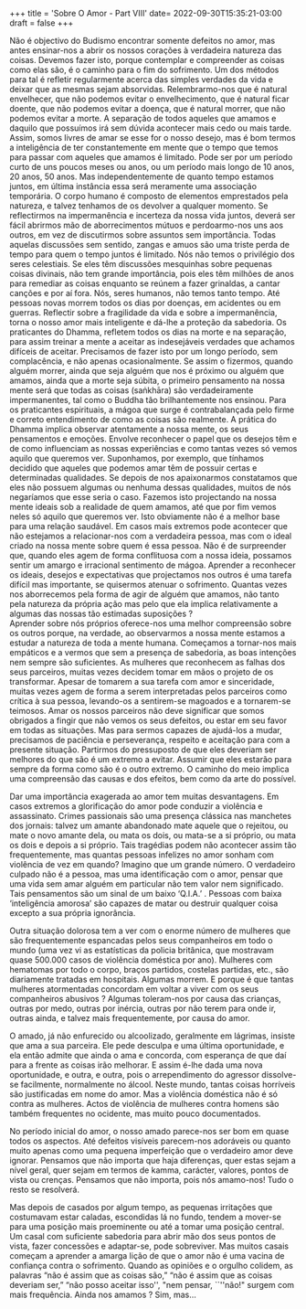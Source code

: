 +++
title = 'Sobre O Amor - Part VIII'
date= 2022-09-30T15:35:21-03:00
draft = false
+++

Não é objectivo do Budismo encontrar somente defeitos no amor, mas antes ensinar-nos a abrir os nossos corações à verdadeira natureza das coisas. Devemos fazer isto, porque contemplar e compreender as coisas como elas são, é o caminho para o fim do sofrimento. Um dos métodos para tal é refletir regularmente acerca das simples verdades da vida e deixar que as mesmas sejam absorvidas. Relembrarmo-nos que é natural envelhecer, que não podemos evitar o envelhecimento, que é natural ficar doente, que não podemos evitar a doença, que é natural morrer, que não podemos evitar a morte. A separação de todos aqueles que amamos e daquilo que possuímos irá sem dúvida acontecer mais cedo ou mais tarde. Assim, somos livres de amar se esse for o nosso desejo, mas é bom termos a inteligência de ter constantemente em mente que o tempo que temos para passar com aqueles que amamos é limitado. Pode ser por um período curto de uns poucos meses ou anos, ou um período mais longo de 10 anos, 20 anos, 50 anos. Mas independentemente de quanto tempo estamos juntos, em última instância essa será meramente uma associação temporária. O corpo humano é composto de elementos emprestados pela natureza, e talvez tenhamos de os devolver a qualquer momento. Se reflectirmos na impermanência e incerteza da nossa vida juntos, deverá ser fácil abrirmos mão de aborrecimentos mútuos e perdoarmo-nos uns aos outros, em vez de discutirmos sobre assuntos sem importância. Todas aquelas discussões sem sentido, zangas e amuos são uma triste perda de tempo para quem o tempo juntos é limitado. Nós não temos o privilégio dos seres celestiais. Se eles têm discussões mesquinhas sobre pequenas coisas divinais, não tem grande importância, pois eles têm milhões de anos para remediar as coisas enquanto se reúnem a fazer grinaldas, a cantar canções e por aí fora. Nós, seres humanos, não temos tanto tempo. Até pessoas novas morrem todos os dias por doenças, em acidentes ou em guerras. Reflectir sobre a fragilidade da vida e sobre a impermanência, torna o nosso amor mais inteligente e dá-lhe a proteção da sabedoria. Os praticantes do Dhamma, refletem todos os dias na morte e na separação, para assim treinar a mente a aceitar as indesejáveis verdades que achamos difíceis de aceitar. Precisamos de fazer isto por um longo período, sem complacência, e não apenas ocasionalmente. Se assim o fizermos, quando alguém morrer, ainda que seja alguém que nos é próximo ou alguém que amamos, ainda que a morte seja súbita, o primeiro pensamento na nossa mente será que todas as coisas (saṅkhāra) são verdadeiramente impermanentes, tal como o Buddha tão brilhantemente nos ensinou. Para os praticantes espirituais, a mágoa que surge é contrabalançada pelo firme e correto entendimento de como as coisas são realmente. 
A prática do Dhamma implica observar atentamente a nossa mente, os seus pensamentos e emoções. Envolve reconhecer o papel que os desejos têm e de como influenciam as nossas experiências e como tantas vezes só vemos aquilo que queremos ver. Suponhamos, por exemplo, que tínhamos decidido que aqueles que podemos amar têm de possuir certas e determinadas qualidades. Se depois de nos apaixonarmos constatamos que eles não possuem algumas ou nenhuma dessas qualidades, muitos de nós negaríamos que esse seria o caso. Fazemos isto projectando na nossa mente ideais sob a realidade de quem amamos, até que por fim vemos neles só aquilo que queremos ver. Isto obviamente não é a melhor base para uma relação saudável. Em casos mais extremos pode acontecer que não estejamos a relacionar-nos com a verdadeira pessoa, mas com o ideal criado na nossa mente sobre quem é essa pessoa. Não é de surpreender que, quando eles agem de forma conflituosa com a nossa ideia, possamos sentir um amargo e irracional sentimento de mágoa. Aprender a reconhecer os ideais, desejos e expectativas que projectamos nos outros é uma tarefa difícil mas importante, se quisermos atenuar o sofrimento. Quantas vezes nos aborrecemos pela forma de agir de alguém que amamos, não tanto pela natureza da própria ação mas pelo que ela implica relativamente a algumas das nossas tão estimadas suposições ? 					
Aprender sobre nós próprios oferece-nos uma melhor compreensão sobre os outros porque, na verdade, ao observarmos a nossa mente estamos a estudar a natureza de toda a mente humana. Começamos a tornar-nos mais empáticos e a vermos que sem a presença de sabedoria, as boas intenções nem sempre são suficientes. As mulheres que reconhecem as falhas dos seus parceiros, muitas vezes decidem tomar em mãos o projeto de os transformar. Apesar de tomarem a sua tarefa com amor e sinceridade, muitas vezes agem de forma a serem interpretadas pelos parceiros como crítica à sua pessoa, levando-os a sentirem-se magoados e a tornarem-se teimosos. Amar os nossos parceiros não deve significar que somos obrigados a fingir que não vemos os seus defeitos, ou estar em seu favor em todas as situações. Mas para sermos capazes de ajudá-los a mudar, precisamos de paciência e perseverança, respeito e aceitação para com a presente situação. Partirmos do pressuposto de que eles deveriam ser melhores do que são é um extremo a evitar. Assumir que eles estarão para sempre da forma como são é o outro extremo. O caminho do meio implica uma compreensão das causas e dos efeitos, bem como da arte do possível. 
							
Dar uma importância exagerada ao amor tem muitas desvantagens. Em casos extremos a glorificação do amor pode conduzir a violência e assassinato. Crimes passionais são uma presença clássica nas manchetes dos jornais: talvez um amante abandonado mate aquele que o rejeitou, ou mate o novo amante dela, ou mata os dois, ou mata-se a si próprio, ou mata os dois e depois a si próprio. Tais tragédias podem não acontecer assim tão frequentemente, mas quantas pessoas infelizes no amor sonham com violência de vez em quando? Imagino que um grande número. O verdadeiro culpado não é a pessoa, mas uma identificação com o amor, pensar que uma vida sem amar alguém em particular não tem valor nem significado. Tais pensamentos são um sinal de um baixo ‘Q.I.A.’ . Pessoas com baixa ‘inteligência amorosa’ são capazes de matar ou destruir qualquer coisa excepto a sua própria ignorância. 
						
Outra situação dolorosa tem a ver com o enorme número de mulheres que são frequentemente espancadas pelos seus companheiros em todo o mundo (uma vez vi as estatísticas da policia britânica, que mostravam quase 500.000 casos de violência doméstica por ano). Mulheres com hematomas por todo o corpo, braços partidos, costelas partidas, etc., são diariamente tratadas em hospitais. Algumas morrem. E porque é que tantas mulheres atormentadas concordam em voltar a viver com os seus companheiros abusivos ? Algumas toleram-nos por causa das crianças, outras por medo, outras por inércia, outras por não terem para onde ir, outras ainda, e talvez mais frequentemente, por causa do amor. 
			
O amado, já não enfurecido ou alcoolizado, geralmente em lágrimas, insiste que ama a sua parceira. Ele pede desculpa e uma última oportunidade, e ela então admite que ainda o ama e concorda, com esperança de que daí para a frente as coisas irão melhorar. E assim é-lhe dada uma nova oportunidade, e outra, e outra, pois o arrependimento do agressor dissolve-se facilmente, normalmente no álcool. Neste mundo, tantas coisas horríveis são justificadas em nome do amor. Mas a violência doméstica não é só contra as mulheres. Actos de violência de mulheres contra homens são também frequentes no ocidente, mas muito pouco documentados. 
		
No período inicial do amor, o nosso amado parece-nos ser bom em quase todos os aspectos. Até defeitos visíveis parecem-nos adoráveis ou quanto muito apenas como uma pequena imperfeição que o verdadeiro amor deve ignorar. Pensamos que não importa que haja diferenças, quer estas sejam a nível geral, quer sejam em termos de kamma, carácter, valores, pontos de vista ou crenças. Pensamos que não importa, pois nós amamo-nos! Tudo o resto se resolverá.
		 	 	 			
					
Mas depois de casados por algum tempo, as pequenas irritações que costumavam estar caladas, escondidas lá no fundo, tendem a mover-se para uma posição mais proeminente ou até a tomar uma posição central. Um casal com suficiente sabedoria para abrir mão dos seus pontos de vista, fazer concessões e adaptar-se, pode sobreviver. Mas muitos casais começam a aprender a amarga lição de que o amor não é uma vacina de confiança contra o sofrimento. Quando as opiniões e o orgulho colidem, as palavras “não é assim que as coisas são,” “não é assim que as coisas deveriam ser,” “não posso aceitar isso'', "nem pensar, ``''não!" surgem com mais frequência. Ainda nos amamos ? Sim, mas... 
